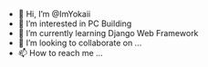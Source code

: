 - 👋 Hi, I’m @ImYokaii
- 👀 I’m interested in PC Building
- 🌱 I’m currently learning Django Web Framework
- 💞️ I’m looking to collaborate on ...
- 📫 How to reach me ...

<!---
ImYokaii/ImYokaii is a ✨ special ✨ repository because its `README.md` (this file) appears on your GitHub profile.
You can click the Preview link to take a look at your changes.
--->
